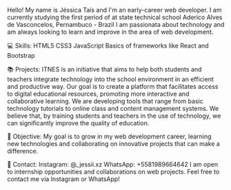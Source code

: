 
Hello! My name is Jéssica Taís and I'm an early-career web developer.
I am currently studying the first period of at state technical school Aderico Alves de Vasconcelos, Pernambuco - Brazil
I am passionata about technology and am always looking to learn and improve in the area of ​​web development. 

💻 Skills: 
HTML5 
CSS3
JavaScript 
Basics of frameworks like React and Bootstrap 

📚 Projects:
 ITNES is an initiative that aims to help both students and teachers integrate technology into the school environment in an efficient and productive way. Our goal is to create a platform that facilitates access to digital educational resources, promoting more interactive and collaborative learning. We are developing tools that range from basic technology tutorials to online class and content management systems. We believe that, by training students and teachers in the use of technology, we can significantly improve the quality of education.
 
🌟 Objective: 
My goal is to grow in my web development career, learning new technologies and collaborating on innovative projects that can make a difference. 

📱 Contact:
Instagram: @_jessii.xz
WhatsApp: +5581989664642
I am open to internship opportunities and collaborations on web projects. Feel free to contact me via Instagram or WhatsApp!
